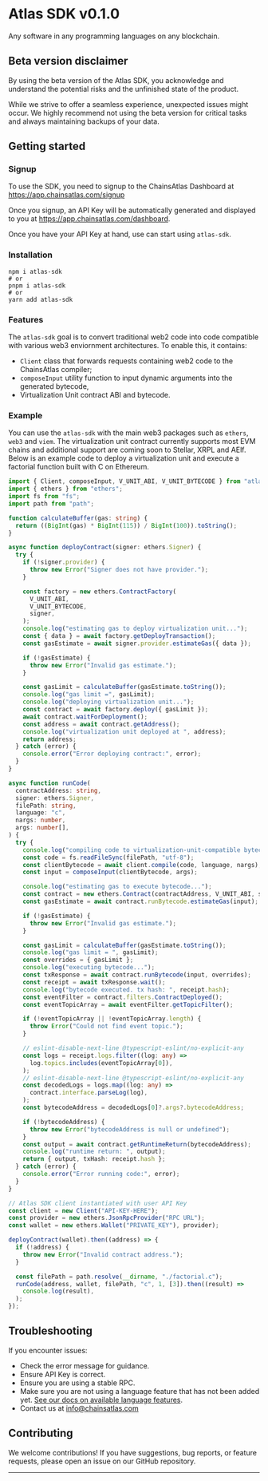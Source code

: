 # **Atlas SDK v0.1.0**

Any software in any programming languages on any blockchain.

## Beta version disclaimer

By using the beta version of the Atlas SDK, you acknowledge and understand the potential risks and the unfinished state of the product.

While we strive to offer a seamless experience, unexpected issues might occur. We highly recommend not using the beta version for critical tasks and always maintaining backups of your data.

## Getting started

### Signup

To use the SDK, you need to signup to the ChainsAtlas Dashboard at https://app.chainsatlas.com/signup

Once you signup, an API Key will be automatically generated and displayed to you at https://app.chainsatlas.com/dashboard.

Once you have your API Key at hand, use can start using `atlas-sdk`.

### Installation

```
npm i atlas-sdk
# or
pnpm i atlas-sdk
# or
yarn add atlas-sdk
```

### Features

The `atlas-sdk` goal is to convert traditional web2 code into code compatible with various web3 enviornment architectures. To enable this, it contains: 

- `Client` class that forwards requests containing web2 code to the ChainsAtlas compiler;
- `composeInput` utility function to input dynamic arguments into the generated bytecode,
- Virtualization Unit contract ABI and bytecode.

### Example

You can use the `atlas-sdk` with the main web3 packages such as `ethers`, `web3` and `viem`. The virtualization unit contract currently supports most EVM chains and additional support are coming soon to Stellar, XRPL and AElf. Below is an example code to deploy a virtualization unit and execute a factorial function built with C on Ethereum.

```ts
import { Client, composeInput, V_UNIT_ABI, V_UNIT_BYTECODE } from "atlas-sdk";
import { ethers } from "ethers";
import fs from "fs";
import path from "path";

function calculateBuffer(gas: string) {
  return ((BigInt(gas) * BigInt(115)) / BigInt(100)).toString();
}

async function deployContract(signer: ethers.Signer) {
  try {
    if (!signer.provider) {
      throw new Error("Signer does not have provider.");
    }

    const factory = new ethers.ContractFactory(
      V_UNIT_ABI,
      V_UNIT_BYTECODE,
      signer,
    );
    console.log("estimating gas to deploy virtualization unit...");
    const { data } = await factory.getDeployTransaction();
    const gasEstimate = await signer.provider.estimateGas({ data });

    if (!gasEstimate) {
      throw new Error("Invalid gas estimate.");
    }

    const gasLimit = calculateBuffer(gasEstimate.toString());
    console.log("gas limit =", gasLimit);
    console.log("deploying virtualization unit...");
    const contract = await factory.deploy({ gasLimit });
    await contract.waitForDeployment();
    const address = await contract.getAddress();
    console.log("virtualization unit deployed at ", address);
    return address;
  } catch (error) {
    console.error("Error deploying contract:", error);
  }
}

async function runCode(
  contractAddress: string,
  signer: ethers.Signer,
  filePath: string,
  language: "c",
  nargs: number,
  args: number[],
) {
  try {
    console.log("compiling code to virtualization-unit-compatible bytecode...");
    const code = fs.readFileSync(filePath, "utf-8");
    const clientBytecode = await client.compile(code, language, nargs);
    const input = composeInput(clientBytecode, args);

    console.log("estimating gas to execute bytecode...");
    const contract = new ethers.Contract(contractAddress, V_UNIT_ABI, signer);
    const gasEstimate = await contract.runBytecode.estimateGas(input);

    if (!gasEstimate) {
      throw new Error("Invalid gas estimate.");
    }

    const gasLimit = calculateBuffer(gasEstimate.toString());
    console.log("gas limit = ", gasLimit);
    const overrides = { gasLimit };
    console.log("executing bytecode...");
    const txResponse = await contract.runBytecode(input, overrides);
    const receipt = await txResponse.wait();
    console.log("bytecode executed. tx hash: ", receipt.hash);
    const eventFilter = contract.filters.ContractDeployed();
    const eventTopicArray = await eventFilter.getTopicFilter();

    if (!eventTopicArray || !eventTopicArray.length) {
      throw Error("Could not find event topic.");
    }

    // eslint-disable-next-line @typescript-eslint/no-explicit-any
    const logs = receipt.logs.filter((log: any) =>
      log.topics.includes(eventTopicArray[0]),
    );
    // eslint-disable-next-line @typescript-eslint/no-explicit-any
    const decodedLogs = logs.map((log: any) =>
      contract.interface.parseLog(log),
    );
    const bytecodeAddress = decodedLogs[0]?.args?.bytecodeAddress;

    if (!bytecodeAddress) {
      throw new Error("bytecodeAddress is null or undefined");
    }
    const output = await contract.getRuntimeReturn(bytecodeAddress);
    console.log("runtime return: ", output);
    return { output, txHash: receipt.hash };
  } catch (error) {
    console.error("Error running code:", error);
  }
}

// Atlas SDK client instantiated with user API Key
const client = new Client("API-KEY-HERE");
const provider = new ethers.JsonRpcProvider("RPC URL");
const wallet = new ethers.Wallet("PRIVATE_KEY"), provider);

deployContract(wallet).then((address) => {
  if (!address) {
    throw new Error("Invalid contract address.");
  }

  const filePath = path.resolve(__dirname, "./factorial.c");
  runCode(address, wallet, filePath, "c", 1, [3]).then((result) =>
    console.log(result),
  );
});
```

## Troubleshooting

If you encounter issues:

- Check the error message for guidance.
- Ensure API Key is correct.
- Ensure you are using a stable RPC.
- Make sure you are not using a language feature that has not been added yet. [See our docs on available language features](https://docs.chainsatlas.com/).
- Contact us at info@chainsatlas.com

## Contributing

We welcome contributions! If you have suggestions, bug reports, or feature requests, please open an issue on our GitHub repository.

---
